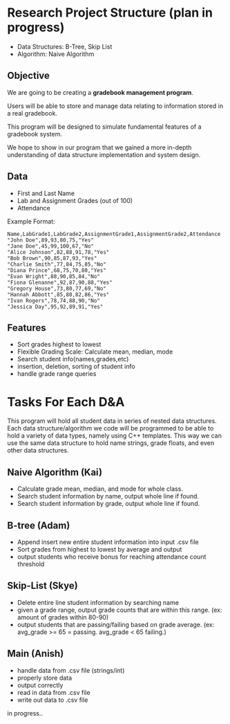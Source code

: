 # Research Project Structure                      (plan in progress)
- Data Structures: B-Tree, Skip List
- Algorithm: Naive Algorithm
## Objective
We are going to be creating a **gradebook management program**. 

Users will be able to store and manage data relating to information stored in a real gradebook.

This program will be designed to simulate fundamental features of a gradebook system. 

We hope to show in our program that we gained a more in-depth understanding of data structure implementation and system design.
## Data
- First and Last Name
- Lab and Assignment Grades (out of 100)
- Attendance
  
Example Format:
```
Name,LabGrade1,LabGrade2,AssignmentGrade1,AssignmentGrade2,Attendance
"John Doe",89,93,80,75,"Yes"
"Jane Doe",45,99,100,67,"No"
"Alice Johnson",82,88,91,78,"Yes"
"Bob Brown",90,85,87,93,"Yes"
"Charlie Smith",77,84,75,85,"No"
"Diana Prince",68,75,70,80,"Yes"
"Evan Wright",88,90,85,84,"No"
"Fiona Glenanne",92,87,90,88,"Yes"
"Gregory House",73,80,77,69,"No"
"Hannah Abbott",85,80,82,86,"Yes"
"Ivan Rogers",78,74,88,90,"No"
"Jessica Day",95,92,89,91,"Yes"

```

## Features
- Sort grades highest to lowest
- Flexible Grading Scale: Calculate mean, median, mode
- Search student info(names,grades,etc)
- insertion, deletion, sorting of student info
- handle grade range queries

# Tasks For Each D&A
This program will hold all student data in series of nested data structures. Each data structure/algorithm we code will be programmed to be able to hold a variety of data types, namely using C++ templates. This way we can use the same data structure to hold name strings, grade floats, and even other data structures.

## Naive Algorithm (Kai)
- Calculate grade mean, median, and mode for whole class.
- Search student information by name, output whole line if found.
- Search student information by grade, output whole line if found.

## B-tree (Adam)
- Append insert new entire student information into input .csv file
- Sort grades from highest to lowest by average and output
- output students who receive bonus for reaching attendance count threshold
  
## Skip-List (Skye)
- Delete entire line student information by searching name
- given a grade range, output grade counts that are within this range. (ex: amount of grades within 80-90)
- output students that are passing/failing based on grade average. (ex: avg_grade >= 65 = passing. avg_grade < 65 failing.)

## Main (Anish)
- handle data from .csv file (strings/int)
- properly store data
- output correctly
- read in data from .csv file
- write out data to .csv file


in progress..


 


